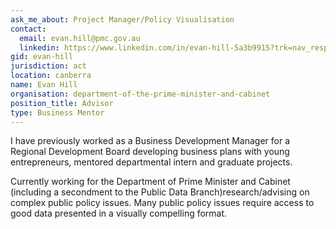 ```yaml
---
ask_me_about: Project Manager/Policy Visualisation
contact:
  email: evan.hill@pmc.gov.au
  linkedin: https://www.linkedin.com/in/evan-hill-5a3b9915?trk=nav_responsive_tab_profile
gid: evan-hill
jurisdiction: act
location: canberra
name: Evan Hill
organisation: department-of-the-prime-minister-and-cabinet
position_title: Advisor
type: Business Mentor
---
```


I have previously worked as a Business Development Manager for a Regional Development Board developing business plans with young entrepreneurs, mentored departmental intern and graduate projects. 


Currently working for the Department of Prime Minister and Cabinet (including a secondment to the Public Data Branch)research/advising on complex public policy issues. Many public policy issues require access to good data presented in a visually compelling format.